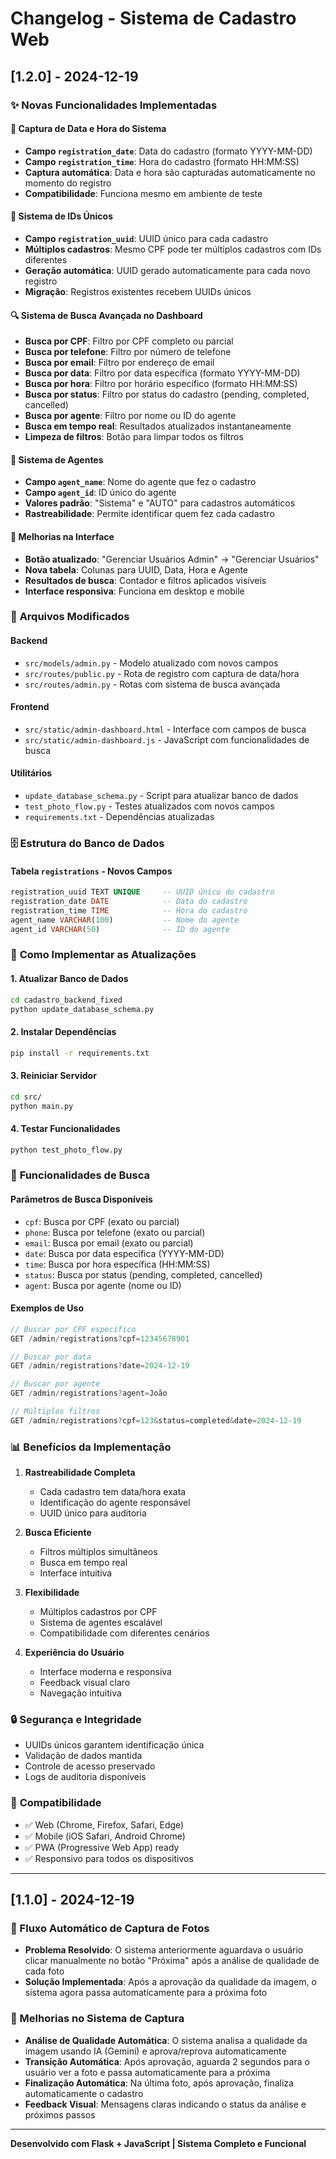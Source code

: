 # Changelog - Sistema de Cadastro Web

## [1.2.0] - 2024-12-19

### ✨ Novas Funcionalidades Implementadas

#### 📅 **Captura de Data e Hora do Sistema**
- **Campo `registration_date`**: Data do cadastro (formato YYYY-MM-DD)
- **Campo `registration_time`**: Hora do cadastro (formato HH:MM:SS)
- **Captura automática**: Data e hora são capturadas automaticamente no momento do registro
- **Compatibilidade**: Funciona mesmo em ambiente de teste

#### 🔑 **Sistema de IDs Únicos**
- **Campo `registration_uuid`**: UUID único para cada cadastro
- **Múltiplos cadastros**: Mesmo CPF pode ter múltiplos cadastros com IDs diferentes
- **Geração automática**: UUID gerado automaticamente para cada novo registro
- **Migração**: Registros existentes recebem UUIDs únicos

#### 🔍 **Sistema de Busca Avançada no Dashboard**
- **Busca por CPF**: Filtro por CPF completo ou parcial
- **Busca por telefone**: Filtro por número de telefone
- **Busca por email**: Filtro por endereço de email
- **Busca por data**: Filtro por data específica (formato YYYY-MM-DD)
- **Busca por hora**: Filtro por horário específico (formato HH:MM:SS)
- **Busca por status**: Filtro por status do cadastro (pending, completed, cancelled)
- **Busca por agente**: Filtro por nome ou ID do agente
- **Busca em tempo real**: Resultados atualizados instantaneamente
- **Limpeza de filtros**: Botão para limpar todos os filtros

#### 👤 **Sistema de Agentes**
- **Campo `agent_name`**: Nome do agente que fez o cadastro
- **Campo `agent_id`**: ID único do agente
- **Valores padrão**: "Sistema" e "AUTO" para cadastros automáticos
- **Rastreabilidade**: Permite identificar quem fez cada cadastro

#### 🎨 **Melhorias na Interface**
- **Botão atualizado**: "Gerenciar Usuários Admin" → "Gerenciar Usuários"
- **Nova tabela**: Colunas para UUID, Data, Hora e Agente
- **Resultados de busca**: Contador e filtros aplicados visíveis
- **Interface responsiva**: Funciona em desktop e mobile

### 🔧 **Arquivos Modificados**

#### Backend
- `src/models/admin.py` - Modelo atualizado com novos campos
- `src/routes/public.py` - Rota de registro com captura de data/hora
- `src/routes/admin.py` - Rotas com sistema de busca avançada

#### Frontend
- `src/static/admin-dashboard.html` - Interface com campos de busca
- `src/static/admin-dashboard.js` - JavaScript com funcionalidades de busca

#### Utilitários
- `update_database_schema.py` - Script para atualizar banco de dados
- `test_photo_flow.py` - Testes atualizados com novos campos
- `requirements.txt` - Dependências atualizadas

### 🗄️ **Estrutura do Banco de Dados**

#### Tabela `registrations` - Novos Campos
```sql
registration_uuid TEXT UNIQUE     -- UUID único do cadastro
registration_date DATE            -- Data do cadastro
registration_time TIME            -- Hora do cadastro
agent_name VARCHAR(100)           -- Nome do agente
agent_id VARCHAR(50)              -- ID do agente
```

### 🚀 **Como Implementar as Atualizações**

#### 1. **Atualizar Banco de Dados**
```bash
cd cadastro_backend_fixed
python update_database_schema.py
```

#### 2. **Instalar Dependências**
```bash
pip install -r requirements.txt
```

#### 3. **Reiniciar Servidor**
```bash
cd src/
python main.py
```

#### 4. **Testar Funcionalidades**
```bash
python test_photo_flow.py
```

### 🎯 **Funcionalidades de Busca**

#### **Parâmetros de Busca Disponíveis**
- `cpf`: Busca por CPF (exato ou parcial)
- `phone`: Busca por telefone (exato ou parcial)
- `email`: Busca por email (exato ou parcial)
- `date`: Busca por data específica (YYYY-MM-DD)
- `time`: Busca por hora específica (HH:MM:SS)
- `status`: Busca por status (pending, completed, cancelled)
- `agent`: Busca por agente (nome ou ID)

#### **Exemplos de Uso**
```javascript
// Buscar por CPF específico
GET /admin/registrations?cpf=12345678901

// Buscar por data
GET /admin/registrations?date=2024-12-19

// Buscar por agente
GET /admin/registrations?agent=João

// Múltiplos filtros
GET /admin/registrations?cpf=123&status=completed&date=2024-12-19
```

### 📊 **Benefícios da Implementação**

1. **Rastreabilidade Completa**
   - Cada cadastro tem data/hora exata
   - Identificação do agente responsável
   - UUID único para auditoria

2. **Busca Eficiente**
   - Filtros múltiplos simultâneos
   - Busca em tempo real
   - Interface intuitiva

3. **Flexibilidade**
   - Múltiplos cadastros por CPF
   - Sistema de agentes escalável
   - Compatibilidade com diferentes cenários

4. **Experiência do Usuário**
   - Interface moderna e responsiva
   - Feedback visual claro
   - Navegação intuitiva

### 🔒 **Segurança e Integridade**
- UUIDs únicos garantem identificação única
- Validação de dados mantida
- Controle de acesso preservado
- Logs de auditoria disponíveis

### 📱 **Compatibilidade**
- ✅ Web (Chrome, Firefox, Safari, Edge)
- ✅ Mobile (iOS Safari, Android Chrome)
- ✅ PWA (Progressive Web App) ready
- ✅ Responsivo para todos os dispositivos

---

## [1.1.0] - 2024-12-19

### 🔄 Fluxo Automático de Captura de Fotos
- **Problema Resolvido**: O sistema anteriormente aguardava o usuário clicar manualmente no botão "Próxima" após a análise de qualidade de cada foto
- **Solução Implementada**: Após a aprovação da qualidade da imagem, o sistema agora passa automaticamente para a próxima foto

### 📸 Melhorias no Sistema de Captura
- **Análise de Qualidade Automática**: O sistema analisa a qualidade da imagem usando IA (Gemini) e aprova/reprova automaticamente
- **Transição Automática**: Após aprovação, aguarda 2 segundos para o usuário ver a foto e passa automaticamente para a próxima
- **Finalização Automática**: Na última foto, após aprovação, finaliza automaticamente o cadastro
- **Feedback Visual**: Mensagens claras indicando o status da análise e próximos passos

---

**Desenvolvido com Flask + JavaScript | Sistema Completo e Funcional** 